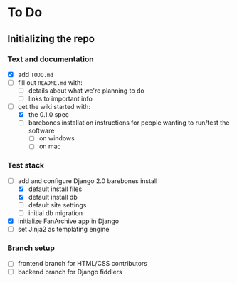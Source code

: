 # To Do

## Initializing the repo

### Text and documentation
- [x] add `TODO.md`
- [ ] fill out `README.md` with:
  - [ ] details about what we're planning to do
  - [ ] links to important info
- [ ] get the wiki started with:
  - [x] the 0.1.0 spec
  - [ ] barebones installation instructions for people wanting to run/test the software
    - [ ] on windows
    - [ ] on mac

### Test stack
- [ ] add and configure Django 2.0 barebones install
  - [x] default install files
  - [x] default install db
  - [ ] default site settings
  - [ ] initial db migration
- [x] initialize FanArchive app in Django
- [ ] set Jinja2 as templating engine

### Branch setup
- [ ] frontend branch for HTML/CSS contributors
- [ ] backend branch for Django fiddlers
